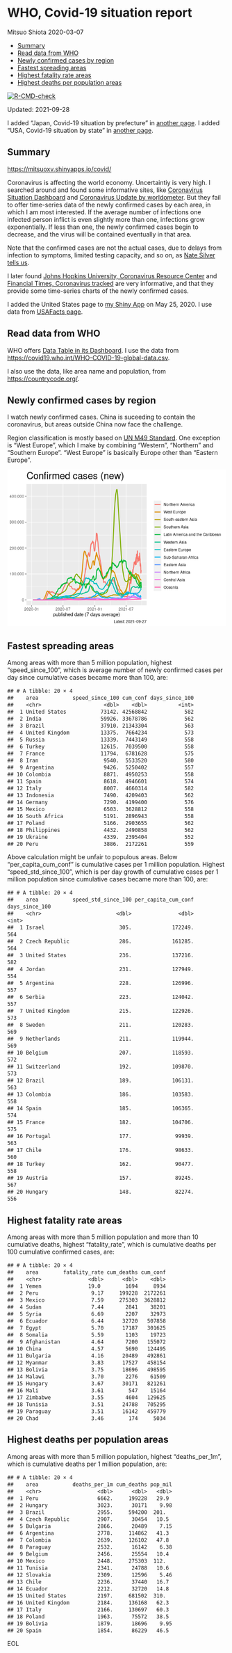 WHO, Covid-19 situation report
================
Mitsuo Shiota
2020-03-07

-   [Summary](#summary)
-   [Read data from WHO](#read-data-from-who)
-   [Newly confirmed cases by region](#newly-confirmed-cases-by-region)
-   [Fastest spreading areas](#fastest-spreading-areas)
-   [Highest fatality rate areas](#highest-fatality-rate-areas)
-   [Highest deaths per population
    areas](#highest-deaths-per-population-areas)

<!-- badges: start -->

[![R-CMD-check](https://github.com/mitsuoxv/covid/workflows/R-CMD-check/badge.svg)](https://github.com/mitsuoxv/covid/actions)
<!-- badges: end -->

Updated: 2021-09-28

I added “Japan, Covid-19 situation by prefecture” in [another
page](Japan.md). I added “USA, Covid-19 situation by state” in [another
page](USA.md).

## Summary

<https://mitsuoxv.shinyapps.io/covid/>

Coronavirus is affecting the world economy. Uncertaintiy is very high. I
searched around and found some informative sites, like [Coronavirus
Situation
Dashboard](https://who.maps.arcgis.com/apps/opsdashboard/index.html#/c88e37cfc43b4ed3baf977d77e4a0667)
and [Coronavirus Update by
worldometer](https://www.worldometers.info/coronavirus/). But they fail
to offer time-series data of the newly confirmed cases by each area, in
which I am most interested. If the average number of infections one
infected person inflict is even slightly more than one, infections grow
exponentially. If less than one, the newly confirmed cases begin to
decrease, and the virus will be contained eventually in that area.

Note that the confirmed cases are not the actual cases, due to delays
from infection to symptoms, limited testing capacity, and so on, as
[Nate Silver tells
us](https://fivethirtyeight.com/features/coronavirus-case-counts-are-meaningless/).

I later found [Johns Hopkins University, Coronavirus Resource
Center](https://coronavirus.jhu.edu/) and [Financial Times, Coronavirus
tracked](https://www.ft.com/content/a26fbf7e-48f8-11ea-aeb3-955839e06441)
are very informative, and that they provide some time-series charts of
the newly confirmed cases.

I added the United States page to [my Shiny
App](https://mitsuoxv.shinyapps.io/covid/) on May 25, 2020. I use data
from [USAFacts
page](https://usafacts.org/visualizations/coronavirus-covid-19-spread-map/).

## Read data from WHO

WHO offers [Data Table in its Dashboard](https://covid19.who.int/table).
I use the data from
<https://covid19.who.int/WHO-COVID-19-global-data.csv>.

I also use the data, like area name and population, from
<https://countrycode.org/>.

## Newly confirmed cases by region

I watch newly confirmed cases. China is suceeding to contain the
coronavirus, but areas outside China now face the challenge.

Region classification is mostly based on [UN M49
Standard](https://unstats.un.org/unsd/methodology/m49/). One exception
is “West Europe”, which I make by combining “Western”, “Northern” and
“Southern Europe”. “West Europe” is basically Europe other than “Eastern
Europe”.

![](README_files/figure-gfm/chart-1.png)<!-- -->

## Fastest spreading areas

Among areas with more than 5 million population, highest
“speed\_since\_100”, which is average number of newly confirmed cases
per day since cumulative cases became more than 100, are:

    ## # A tibble: 20 × 4
    ##    area           speed_since_100 cum_conf days_since_100
    ##    <chr>                    <dbl>    <dbl>          <int>
    ##  1 United States           73142. 42568842            582
    ##  2 India                   59926. 33678786            562
    ##  3 Brazil                  37910. 21343304            563
    ##  4 United Kingdom          13375.  7664234            573
    ##  5 Russia                  13339.  7443149            558
    ##  6 Turkey                  12615.  7039500            558
    ##  7 France                  11794.  6781628            575
    ##  8 Iran                     9540.  5533520            580
    ##  9 Argentina                9426.  5250402            557
    ## 10 Colombia                 8871.  4950253            558
    ## 11 Spain                    8618.  4946601            574
    ## 12 Italy                    8007.  4660314            582
    ## 13 Indonesia                7490.  4209403            562
    ## 14 Germany                  7290.  4199400            576
    ## 15 Mexico                   6503.  3628812            558
    ## 16 South Africa             5191.  2896943            558
    ## 17 Poland                   5166.  2903655            562
    ## 18 Philippines              4432.  2490858            562
    ## 19 Ukraine                  4339.  2395404            552
    ## 20 Peru                     3886.  2172261            559

Above calculation might be unfair to populous areas. Below
“per\_capita\_cum\_conf” is cumulative cases per 1 million population.
Highest “speed\_std\_since\_100”, which is per day growth of cumulative
cases per 1 million population since cumulative cases became more than
100, are:

    ## # A tibble: 20 × 4
    ##    area           speed_std_since_100 per_capita_cum_conf days_since_100
    ##    <chr>                        <dbl>               <dbl>          <int>
    ##  1 Israel                        305.             172249.            564
    ##  2 Czech Republic                286.             161285.            564
    ##  3 United States                 236.             137216.            582
    ##  4 Jordan                        231.             127949.            554
    ##  5 Argentina                     228.             126996.            557
    ##  6 Serbia                        223.             124042.            557
    ##  7 United Kingdom                215.             122926.            573
    ##  8 Sweden                        211.             120283.            569
    ##  9 Netherlands                   211.             119944.            569
    ## 10 Belgium                       207.             118593.            572
    ## 11 Switzerland                   192.             109870.            573
    ## 12 Brazil                        189.             106131.            563
    ## 13 Colombia                      186.             103583.            558
    ## 14 Spain                         185.             106365.            574
    ## 15 France                        182.             104706.            575
    ## 16 Portugal                      177.              99939.            563
    ## 17 Chile                         176.              98633.            560
    ## 18 Turkey                        162.              90477.            558
    ## 19 Austria                       157.              89245.            567
    ## 20 Hungary                       148.              82274.            556

## Highest fatality rate areas

Among areas with more than 5 million population and more than 10
cumulative deaths, highest “fatality\_rate”, which is cumulative deaths
per 100 cumulative confirmed cases, are:

    ## # A tibble: 20 × 4
    ##    area        fatality_rate cum_deaths cum_conf
    ##    <chr>               <dbl>      <dbl>    <dbl>
    ##  1 Yemen               19.0        1694     8934
    ##  2 Peru                 9.17     199228  2172261
    ##  3 Mexico               7.59     275303  3628812
    ##  4 Sudan                7.44       2841    38201
    ##  5 Syria                6.69       2207    32973
    ##  6 Ecuador              6.44      32720   507858
    ##  7 Egypt                5.70      17187   301625
    ##  8 Somalia              5.59       1103    19723
    ##  9 Afghanistan          4.64       7200   155072
    ## 10 China                4.57       5690   124495
    ## 11 Bulgaria             4.16      20489   492861
    ## 12 Myanmar              3.83      17527   458154
    ## 13 Bolivia              3.75      18696   498595
    ## 14 Malawi               3.70       2276    61509
    ## 15 Hungary              3.67      30171   821261
    ## 16 Mali                 3.61        547    15164
    ## 17 Zimbabwe             3.55       4604   129625
    ## 18 Tunisia              3.51      24788   705295
    ## 19 Paraguay             3.51      16142   459779
    ## 20 Chad                 3.46        174     5034

## Highest deaths per population areas

Among areas with more than 5 million population, highest
“deaths\_per\_1m”, which is cumulative deaths per 1 million population,
are:

    ## # A tibble: 20 × 4
    ##    area           deaths_per_1m cum_deaths pop_mil
    ##    <chr>                  <dbl>      <dbl>   <dbl>
    ##  1 Peru                   6662.     199228   29.9 
    ##  2 Hungary                3023.      30171    9.98
    ##  3 Brazil                 2955.     594200  201.  
    ##  4 Czech Republic         2907.      30454   10.5 
    ##  5 Bulgaria               2866.      20489    7.15
    ##  6 Argentina              2778.     114862   41.3 
    ##  7 Colombia               2639.     126102   47.8 
    ##  8 Paraguay               2532.      16142    6.38
    ##  9 Belgium                2456.      25554   10.4 
    ## 10 Mexico                 2448.     275303  112.  
    ## 11 Tunisia                2341.      24788   10.6 
    ## 12 Slovakia               2309.      12596    5.46
    ## 13 Chile                  2236.      37440   16.7 
    ## 14 Ecuador                2212.      32720   14.8 
    ## 15 United States          2197.     681502  310.  
    ## 16 United Kingdom         2184.     136168   62.3 
    ## 17 Italy                  2166.     130697   60.3 
    ## 18 Poland                 1963.      75572   38.5 
    ## 19 Bolivia                1879.      18696    9.95
    ## 20 Spain                  1854.      86229   46.5

EOL
